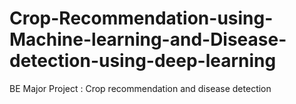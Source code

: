 # Crop-Recommendation-using-Machine-learning-and-Disease-detection-using-deep-learning
BE Major Project : Crop recommendation and disease detection
